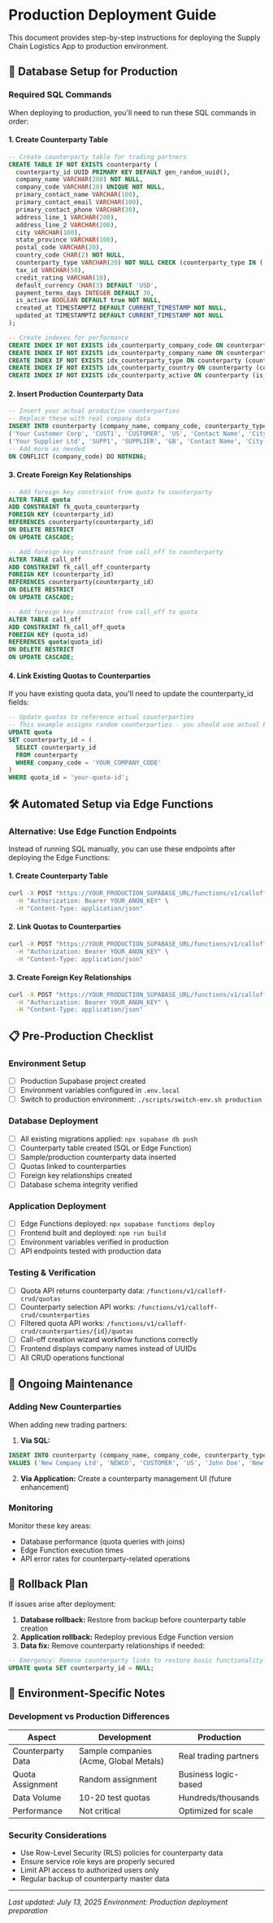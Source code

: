 # Production Deployment Guide

This document provides step-by-step instructions for deploying the Supply Chain Logistics App to production environment.

## 🚀 Database Setup for Production

### Required SQL Commands

When deploying to production, you'll need to run these SQL commands in order:

#### 1. Create Counterparty Table

```sql
-- Create counterparty table for trading partners
CREATE TABLE IF NOT EXISTS counterparty (
  counterparty_id UUID PRIMARY KEY DEFAULT gen_random_uuid(),
  company_name VARCHAR(200) NOT NULL,
  company_code VARCHAR(20) UNIQUE NOT NULL,
  primary_contact_name VARCHAR(100),
  primary_contact_email VARCHAR(100),
  primary_contact_phone VARCHAR(30),
  address_line_1 VARCHAR(200),
  address_line_2 VARCHAR(200),
  city VARCHAR(100),
  state_province VARCHAR(100),
  postal_code VARCHAR(20),
  country_code CHAR(2) NOT NULL,
  counterparty_type VARCHAR(20) NOT NULL CHECK (counterparty_type IN ('SUPPLIER', 'CUSTOMER', 'BOTH')),
  tax_id VARCHAR(50),
  credit_rating VARCHAR(10),
  default_currency CHAR(3) DEFAULT 'USD',
  payment_terms_days INTEGER DEFAULT 30,
  is_active BOOLEAN DEFAULT true NOT NULL,
  created_at TIMESTAMPTZ DEFAULT CURRENT_TIMESTAMP NOT NULL,
  updated_at TIMESTAMPTZ DEFAULT CURRENT_TIMESTAMP NOT NULL
);

-- Create indexes for performance
CREATE INDEX IF NOT EXISTS idx_counterparty_company_code ON counterparty (company_code);
CREATE INDEX IF NOT EXISTS idx_counterparty_company_name ON counterparty (company_name);
CREATE INDEX IF NOT EXISTS idx_counterparty_type ON counterparty (counterparty_type);
CREATE INDEX IF NOT EXISTS idx_counterparty_country ON counterparty (country_code);
CREATE INDEX IF NOT EXISTS idx_counterparty_active ON counterparty (is_active) WHERE is_active = true;
```

#### 2. Insert Production Counterparty Data

```sql
-- Insert your actual production counterparties
-- Replace these with real company data
INSERT INTO counterparty (company_name, company_code, counterparty_type, country_code, primary_contact_name, city) VALUES
('Your Customer Corp', 'CUST1', 'CUSTOMER', 'US', 'Contact Name', 'City'),
('Your Supplier Ltd', 'SUPP1', 'SUPPLIER', 'GB', 'Contact Name', 'City')
-- Add more as needed
ON CONFLICT (company_code) DO NOTHING;
```

#### 3. Create Foreign Key Relationships

```sql
-- Add foreign key constraint from quota to counterparty
ALTER TABLE quota 
ADD CONSTRAINT fk_quota_counterparty 
FOREIGN KEY (counterparty_id) 
REFERENCES counterparty(counterparty_id)
ON DELETE RESTRICT
ON UPDATE CASCADE;

-- Add foreign key constraint from call_off to counterparty
ALTER TABLE call_off 
ADD CONSTRAINT fk_call_off_counterparty 
FOREIGN KEY (counterparty_id) 
REFERENCES counterparty(counterparty_id)
ON DELETE RESTRICT
ON UPDATE CASCADE;

-- Add foreign key constraint from call_off to quota
ALTER TABLE call_off 
ADD CONSTRAINT fk_call_off_quota 
FOREIGN KEY (quota_id) 
REFERENCES quota(quota_id)
ON DELETE RESTRICT
ON UPDATE CASCADE;
```

#### 4. Link Existing Quotas to Counterparties

If you have existing quota data, you'll need to update the counterparty_id fields:

```sql
-- Update quotas to reference actual counterparties
-- This example assigns random counterparties - you should use actual business logic
UPDATE quota 
SET counterparty_id = (
  SELECT counterparty_id 
  FROM counterparty 
  WHERE company_code = 'YOUR_COMPANY_CODE'
) 
WHERE quota_id = 'your-quota-id';
```

## 🛠️ Automated Setup via Edge Functions

### Alternative: Use Edge Function Endpoints

Instead of running SQL manually, you can use these endpoints after deploying the Edge Functions:

#### 1. Create Counterparty Table
```bash
curl -X POST "https://YOUR_PRODUCTION_SUPABASE_URL/functions/v1/calloff-crud/create-counterparty-table" \
  -H "Authorization: Bearer YOUR_ANON_KEY" \
  -H "Content-Type: application/json"
```

#### 2. Link Quotas to Counterparties  
```bash
curl -X POST "https://YOUR_PRODUCTION_SUPABASE_URL/functions/v1/calloff-crud/link-quotas-to-counterparties" \
  -H "Authorization: Bearer YOUR_ANON_KEY" \
  -H "Content-Type: application/json"
```

#### 3. Create Foreign Key Relationships
```bash
curl -X POST "https://YOUR_PRODUCTION_SUPABASE_URL/functions/v1/calloff-crud/create-foreign-keys" \
  -H "Authorization: Bearer YOUR_ANON_KEY" \
  -H "Content-Type: application/json"
```

## 📋 Pre-Production Checklist

### Environment Setup
- [ ] Production Supabase project created
- [ ] Environment variables configured in `.env.local`
- [ ] Switch to production environment: `./scripts/switch-env.sh production`

### Database Deployment
- [ ] All existing migrations applied: `npx supabase db push`
- [ ] Counterparty table created (SQL or Edge Function)
- [ ] Sample/production counterparty data inserted
- [ ] Quotas linked to counterparties
- [ ] Foreign key relationships created
- [ ] Database schema integrity verified

### Application Deployment
- [ ] Edge Functions deployed: `npx supabase functions deploy`
- [ ] Frontend built and deployed: `npm run build`
- [ ] Environment variables verified in production
- [ ] API endpoints tested with production data

### Testing & Verification
- [ ] Quota API returns counterparty data: `/functions/v1/calloff-crud/quotas`
- [ ] Counterparty selection API works: `/functions/v1/calloff-crud/counterparties`
- [ ] Filtered quota API works: `/functions/v1/calloff-crud/counterparties/{id}/quotas`
- [ ] Call-off creation wizard workflow functions correctly
- [ ] Frontend displays company names instead of UUIDs
- [ ] All CRUD operations functional

## 🔄 Ongoing Maintenance

### Adding New Counterparties

When adding new trading partners:

1. **Via SQL:**
```sql
INSERT INTO counterparty (company_name, company_code, counterparty_type, country_code, primary_contact_name, city) 
VALUES ('New Company Ltd', 'NEWCO', 'CUSTOMER', 'US', 'John Doe', 'New York');
```

2. **Via Application:** Create a counterparty management UI (future enhancement)

### Monitoring

Monitor these key areas:
- Database performance (quota queries with joins)
- Edge Function execution times
- API error rates for counterparty-related operations

## 🚨 Rollback Plan

If issues arise after deployment:

1. **Database rollback:** Restore from backup before counterparty table creation
2. **Application rollback:** Redeploy previous Edge Function version
3. **Data fix:** Remove counterparty relationships if needed:
```sql
-- Emergency: Remove counterparty links to restore basic functionality
UPDATE quota SET counterparty_id = NULL;
```

## 📝 Environment-Specific Notes

### Development vs Production Differences

| Aspect | Development | Production |
|--------|-------------|------------|
| Counterparty Data | Sample companies (Acme, Global Metals) | Real trading partners |
| Quota Assignment | Random assignment | Business logic-based |
| Data Volume | 10-20 test quotas | Hundreds/thousands |
| Performance | Not critical | Optimized for scale |

### Security Considerations

- Use Row-Level Security (RLS) policies for counterparty data
- Ensure service role keys are properly secured
- Limit API access to authorized users only
- Regular backup of counterparty master data

---

*Last updated: July 13, 2025*
*Environment: Production deployment preparation*